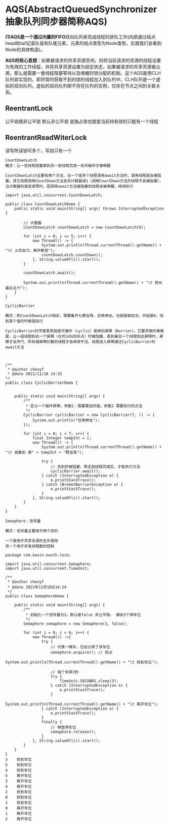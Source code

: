 # **AQS**(AbstractQueuedSynchronizer抽象队列同步器简称AQS)

**(1)**AQS是一个通过内置的**FIFO**双向队列来完成线程的排队工作(内部通过结点head和tail记录队首和队尾元素，元素的结点类型为Node类型，后面我们会看到Node的具体构造)。

**AQS的核心思想**：如果被请求的共享资源空闲，则将当前请求的资源的线程设置为有效的工作线程，并将共享资源设置为锁定状态，如果被请求的共享资源被占用，那么就需要一套线程阻塞等待以及唤醒时锁分配的机制，这个AQS是用CLH队列锁实现的，即将暂时获取不到的锁的线程加入到队列中。CLH队列是一个虚拟的双向队列，虚拟的双向队列即不存在队列的实例，仅存在节点之间的关联关系。









## ReentrantLock

公平锁跟非公平锁  默认非公平锁  是独占锁也就是当前持有锁的只能有一个线程



## ReentrantReadWiterLock  

读写所读锁可多个，写锁只有一个



```
CountDownLatch
概念：让一些线程阻塞直到另一些线程完成一系列操作才被唤醒

CountDownLatch主要有两个方法，当一个或多个线程调用await方法时，调用线程就会被阻塞。其它线程调用CountDown方法会将计数器减1（调用CountDown方法的线程不会被阻塞），当计数器的值变成零时，因调用await方法被阻塞的线程会被唤醒，继续执行

import java.util.concurrent.CountDownLatch;

public class CountDownLatchDemo {
    public static void main(String[] args) throws InterruptedException {

        // 计数器
        CountDownLatch countDownLatch = new CountDownLatch(6);

        for (int i = 0; i <= 5; i++) {
            new Thread(() -> {
                System.out.println(Thread.currentThread().getName() + "\t 上完自习，离开教室");
                countDownLatch.countDown();
            }, String.valueOf(i)).start();
        }

        countDownLatch.await();

        System.out.println(Thread.currentThread().getName() + "\t 班长最后关门");
    }
}
```

 

```/**
CyclicBarrier

概念：和CountDownLatch相反，需要集齐七颗龙珠，召唤神龙。也就是做加法，开始是0，加到某个值的时候就执行

CyclicBarrier的字面意思就是可循环（cyclic）使用的屏障（Barrier）。它要求做的事情是，让一组线程到达一个屏障（也可以叫同步点）时被阻塞，直到最后一个线程到达屏障时，屏障才会开门，所有被屏障拦截的线程才会继续干活，线程进入屏障通过CyclicBarrier的await方法



/**
 * @author chenyf
 * @date 2021/11/18 14:33
*/
public class CyclicBarrierDemo {


    public static void main(String[] args) {
        /**
         * 定义一个循环屏障，参数1：需要累加的值，参数2 需要执行的方法
         */
        CyclicBarrier cyclicBarrier = new CyclicBarrier(7, () -> {
            System.out.println("召唤神龙");
        });

        for (int i = 0; i < 7; i++) {
            final Integer tempInt = i;
            new Thread(() -> {
                System.out.println(Thread.currentThread().getName() + "\t 收集到 第" + tempInt + "颗龙珠");

                try {
                    // 先到的被阻塞，等全部线程完成后，才能执行方法
                    cyclicBarrier.await();
                } catch (InterruptedException e) {
                    e.printStackTrace();
                } catch (BrokenBarrierException e) {
                    e.printStackTrace();
                }
            }, String.valueOf(i)).start();
        }
    }
}

```




    Semaphore：信号量
    
    概念：信号量主要用于两个目的
    
    一个是用于共享资源的互斥使用
    另一个用于并发线程数的控制
    
    package com.kavin.oauth.lock;
    
    import java.util.concurrent.Semaphore;
    import java.util.concurrent.TimeUnit;
    
    /**
     * @auther chenyf
     * @date 2021年11月18日14:24
     */
    public class SemaphoreDemo {
    
        public static void main(String[] args) {
            /**
             * 初始化一个信号量为3，默认是false 非公平锁， 模拟3个停车位
             */
            Semaphore semaphore = new Semaphore(3, false);
    
            for (int i = 0; i < 6; i++) {
                new Thread(() ->{
                    try {
                        // 代表一辆车，已经占用了该车位
                        semaphore.acquire(); // 抢占
                        System.out.println(Thread.currentThread().getName() + "\t 抢到车位");
    
                        // 每个车停3秒
                        try {
                            TimeUnit.SECONDS.sleep(3);
                        } catch (InterruptedException e) {
                            e.printStackTrace();
                        }
                        System.out.println(Thread.currentThread().getName() + "\t 离开车位");
                    } catch (InterruptedException e) {
                        e.printStackTrace();
                    }
                    finally {
                        // 释放停车位
                        semaphore.release();
                    }
                }, String.valueOf(i)).start();
            }
        }
    }
    3	 抢到车位
    5	 抢到车位
    4	 抢到车位
    5	 离开车位
    3	 离开车位
    4	 离开车位
    2	 抢到车位
    0	 抢到车位
    1	 抢到车位
    0	 离开车位
    1	 离开车位
    2	 离开车位

